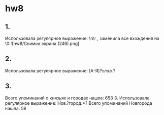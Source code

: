 # hw8
## 1. 
Использовала регулярное выражение: \n\r , заменила все вхождения на \0
![hw8/Снимок экрана (246).png]
## 2. 
Использовала регулярное выражение: [А-Я]*?слав.*?

## 3. 
Всего упоминаний о князьях и городах нашла: 653 3. Использовала регулярное выражение: Нов.?город.*? Всего упоминаний Новгорода нашла: 59
